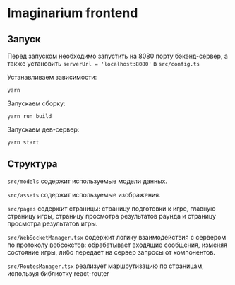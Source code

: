 # Imaginarium frontend

## Запуск

Перед запуском необходимо запустить на 8080 порту бэкэнд-сервер, а также
установить `serverUrl = 'localhost:8080'` в  `src/config.ts`

Устанавливаем зависимости:
```
yarn
```

Запускаем сборку:
```
yarn run build
```

Запускаем дев-сервер:
```
yarn start
```

## Структура

`src/models` содержит используемые модели данных.

`src/assets` содержит используемые изображения.

`src/pages` содержит страницы: страницу подготовки к игре, главную страницу
игры, страницу просмотра результатов раунда и страницу просмотра результатов игры.

`src/WebSocketManager.tsx` содержит логику взаимодействия с сервером
по протоколу вебсокетов: обрабатывает входящие сообщения, изменяя
состояние игры, либо передает на сервер запросы от компонентов.

`src/RoutesManager.tsx` реализует маршрутизацию по страницам, используя 
библиотку react-router


